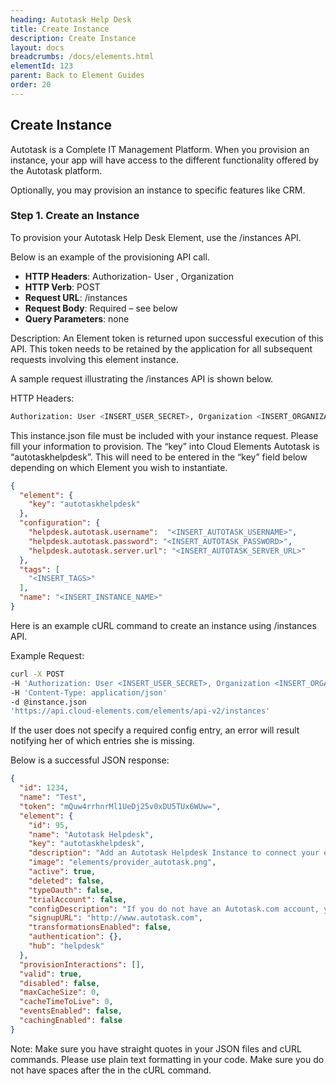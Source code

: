 ```yaml
---
heading: Autotask Help Desk
title: Create Instance
description: Create Instance
layout: docs
breadcrumbs: /docs/elements.html
elementId: 123
parent: Back to Element Guides
order: 20
---
```


## Create Instance

Autotask is a Complete IT Management Platform. When you provision an instance, your app will have access to the different functionality offered by the Autotask platform.

Optionally, you may provision an instance to specific features like CRM.

### Step 1. Create an Instance

To provision your Autotask Help Desk Element, use the /instances API.

Below is an example of the provisioning API call.

* __HTTP Headers__: Authorization- User <user secret>, Organization <organization secret>
* __HTTP Verb__: POST
* __Request URL__: /instances
* __Request Body__: Required – see below
* __Query Parameters__: none

Description: An Element token is returned upon successful execution of this API. This token needs to be retained by the application for all subsequent requests involving this element instance.

A sample request illustrating the /instances API is shown below.

HTTP Headers:

```bash
Authorization: User <INSERT_USER_SECRET>, Organization <INSERT_ORGANIZATION_SECRET>

```
This instance.json file must be included with your instance request.  Please fill your information to provision.  The “key” into Cloud Elements Autotask is “autotaskhelpdesk”.  This will need to be entered in the “key” field below depending on which Element you wish to instantiate.

```JSON
{
  "element": {
    "key": "autotaskhelpdesk"
  },
  "configuration": {
    "helpdesk.autotask.username":  "<INSERT_AUTOTASK_USERNAME>",
    "helpdesk.autotask.password": "<INSERT_AUTOTASK_PASSWORD>",
    "helpdesk.autotask.server.url": "<INSERT_AUTOTASK_SERVER_URL>"
  },
  "tags": [
    "<INSERT_TAGS>"
  ],
  "name": "<INSERT_INSTANCE_NAME>"
}
```

Here is an example cURL command to create an instance using /instances API.

Example Request:

```bash
curl -X POST
-H 'Authorization: User <INSERT_USER_SECRET>, Organization <INSERT_ORGANIZATION_SECRET>'
-H 'Content-Type: application/json'
-d @instance.json
'https://api.cloud-elements.com/elements/api-v2/instances'
```

If the user does not specify a required config entry, an error will result notifying her of which entries she is missing.

Below is a successful JSON response:

```JSON
{
  "id": 1234,
  "name": "Test",
  "token": "mQuw4rrhnrMl1UeDj25v0xDU5TUx6WUw=",
  "element": {
    "id": 95,
    "name": "Autotask Helpdesk",
    "key": "autotaskhelpdesk",
    "description": "Add an Autotask Helpdesk Instance to connect your existing Autotask account to the Helpdesk Hub, allowing you to manage your incidents, priorities, statuses, users, etc. across multiple Help Desk Elements. You will need your Autotask Helpdesk account information to add an instance.",
    "image": "elements/provider_autotask.png",
    "active": true,
    "deleted": false,
    "typeOauth": false,
    "trialAccount": false,
    "configDescription": "If you do not have an Autotask.com account, you can create one at Autotask CRM Signup",
    "signupURL": "http://www.autotask.com",
    "transformationsEnabled": false,
    "authentication": {},
    "hub": "helpdesk"
  },
  "provisionInteractions": [],
  "valid": true,
  "disabled": false,
  "maxCacheSize": 0,
  "cacheTimeToLive": 0,
  "eventsEnabled": false,
  "cachingEnabled": false
}
```

Note:  Make sure you have straight quotes in your JSON files and cURL commands.  Please use plain text formatting in your code.  Make sure you do not have spaces after the in the cURL command.
